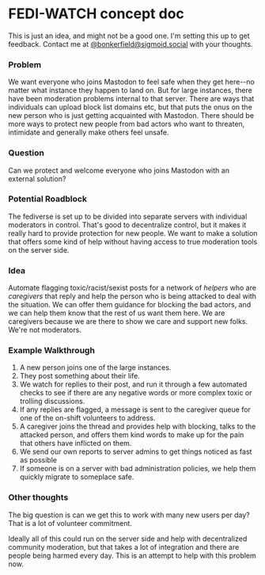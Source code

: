 # FEDI-WATCH concept doc

This is just an idea, and might not be a good one.  I'm setting this up to get feedback. Contact me at [@bonkerfield@sigmoid.social](https://sigmoid.social/@bonkerfield)  with your thoughts.

### Problem
We want everyone who joins Mastodon to feel safe when they get here--no matter what instance they happen to land on.  But for large instances, there have been moderation problems internal to that server.  There are ways that individuals can upload block list domains etc, but that puts the onus on the new person who is just getting acquainted with Mastodon.  There should be more ways to protect new people from bad actors who want to threaten, intimidate and generally make others feel unsafe.

### Question
Can we protect and welcome everyone who joins Mastodon with an external solution?

### Potential Roadblock
The fediverse is set up to be divided into separate servers with individual moderators in control. That's good to decentralize control, but it makes it really hard to provide protection for new people.  We want to make a solution that offers some kind of help without having access to true moderation tools on the server side.

### Idea
Automate flagging toxic/racist/sexist posts for a network of *helpers* who are *caregivers* that reply and help the person who is being attacked to deal with the situation.  We can offer them guidance for blocking the bad actors, and we can help them know that the rest of us want them here.  We are caregivers because we are there to show we care and support new folks. We're not moderators.


### Example Walkthrough
1. A new person joins one of the large instances.
2. They post something about their life.
3. We watch for replies to their post, and run it through a few automated checks to see if there are any negative words or more complex toxic or trolling discussions.
4. If any replies are flagged, a message is sent to the caregiver queue for one of the on-shift volunteers to address.
5. A caregiver joins the thread and provides help with blocking, talks to the attacked person, and offers them kind words to make up for the pain that others have inflicted on them.
6. We send our own reports to server admins to get things noticed as fast as possible
7. If someone is on a server with bad administration policies, we help them quickly migrate to someplace safe.

### Other thoughts
The big question is can we get this to work with many new users per day? That is a lot of volunteer commitment.

Ideally all of this could run on the server side and help with decentralized community moderation, but that takes a lot of integration and there are people being harmed every day.  This is an attempt to help with this problem now.
